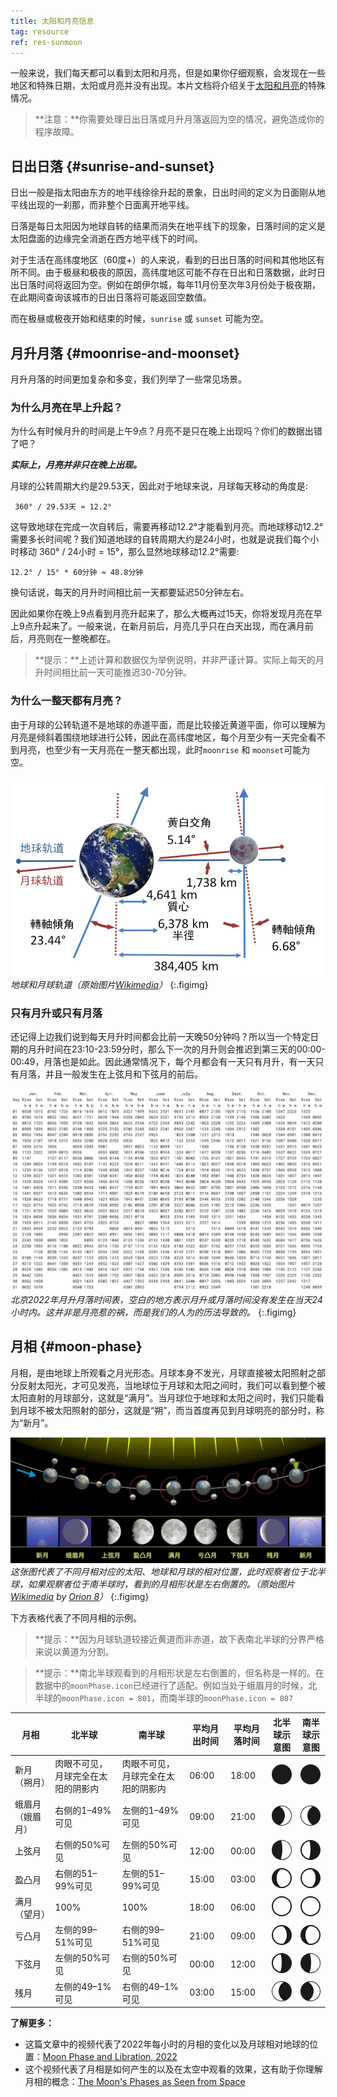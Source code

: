 ```yaml
---
title: 太阳和月亮信息
tag: resource
ref: res-sunmoon
---
```


一般来说，我们每天都可以看到太阳和月亮，但是如果你仔细观察，会发现在一些地区和特殊日期，太阳或月亮并没有出现。本片文档将介绍关于[太阳和月亮](/docs/api/astronomy/)的特殊情况。

> **注意：**你需要处理日出日落或月升月落返回为空的情况，避免造成你的程序故障。

## 日出日落 {#sunrise-and-sunset}

日出一般是指太阳由东方的地平线徐徐升起的景象，日出时间的定义为日面刚从地平线出现的一刹那，而非整个日面离开地平线。

日落是每日太阳因为地球自转的结果而消失在地平线下的现象，日落时间的定义是太阳盘面的边缘完全消逝在西方地平线下的时间。

对于生活在高纬度地区（60度+）的人来说，看到的日出日落的时间和其他地区有所不同。由于极昼和极夜的原因，高纬度地区可能不存在日出和日落数据，此时日出日落时间将返回为空。例如在朗伊尔城，每年11月份至次年3月份处于极夜期，在此期间查询该城市的日出日落将可能返回空数值。

而在极昼或极夜开始和结束的时候，`sunrise` 或 `sunset` 可能为空。

## 月升月落 {#moonrise-and-moonset}

月升月落的时间更加复杂和多变，我们列举了一些常见场景。

### 为什么月亮在早上升起？

为什么有时候月升的时间是上午9点？月亮不是只在晚上出现吗？你们的数据出错了吧？

***实际上，月亮并非只在晚上出现。***

月球的公转周期大约是29.53天，因此对于地球来说，月球每天移动的角度是:

```
 360° / 29.53天 ≈ 12.2°
```

这导致地球在完成一次自转后，需要再移动12.2°才能看到月亮。而地球移动12.2°需要多长时间呢？我们知道地球的自转周期大约是24小时，也就是说我们每个小时移动 360° / 24小时 = 15°，那么显然地球移动12.2°需要:

```
12.2° / 15° * 60分钟 ≈ 48.8分钟
```

换句话说，每天的月升时间相比前一天都要延迟50分钟左右。

因此如果你在晚上9点看到月亮升起来了，那么大概再过15天，你将发现月亮在早上9点升起来了。一般来说，在新月前后，月亮几乎只在白天出现，而在满月前后，月亮则在一整晚都在。

> **提示：**上述计算和数据仅为举例说明，并非严谨计算。实际上每天的月升时间相比前一天可能推迟30-70分钟。

### 为什么一整天都有月亮？

由于月球的公转轨道不是地球的赤道平面，而是比较接近黄道平面，你可以理解为月亮是倾斜着围绕地球进行公转，因此在高纬度地区，每个月至少有一天完全看不到月亮，也至少有一天月亮在一整天都出现，此时`moonrise` 和 `moonset`可能为空。

![月球轨道](/assets/images/content/earth-moon-orbit-zh.png)
*地球和月球轨道（原始图片[Wikimedia](https://commons.wikimedia.org/wiki/File:Earth-Moon-zh-Hant.PNG)）*
{:.figimg}

### 只有月升或只有月落

还记得上边我们说到每天月升时间都会比前一天晚50分钟吗？所以当一个特定日期的月升时间在23:10-23:59分时，那么下一次的月升则会推迟到第三天的00:00-00:49，月落也是如此。因此通常情况下，每个月都会有一天只有月升，有一天只有月落，并且一般发生在上弦月和下弦月的前后。

![北京月升月落时间表](/assets/images/content/moon-rise-set-beijing-2022.jpg)
*北京2022年月升月落时间表，空白的地方表示月升或月落时间没有发生在当天24小时内。这并非是月亮惹的祸，而是我们的人为的历法导致的。*
{:.figimg}

## 月相 {#moon-phase}

月相，是由地球上所观看之月光形态。月球本身不发光，月球直接被太阳照射之部分反射太阳光，才可见发亮，当地球位于月球和太阳之间时，我们可以看到整个被太阳直射的月球部分，这就是“满月”。当月球位于地球和太阳之间时，我们只能看到月球不被太阳照射的部分，这就是“朔”，而当首度再见到月球明亮的部分时，称为“新月”。

![月相](/assets/images/content/moon-phases-zh.jpg)
*这张图代表了不同月相对应的太阳、地球和月球的相对位置，此时观察者位于北半球，如果观察者位于南半球时，看到的月相形状是左右倒置的。（原始图片[Wikimedia](https://commons.wikimedia.org/wiki/File:Moon_phases_en.jpg) by [Orion 8](https://commons.wikimedia.org/wiki/User:Orion_8)）*
{:.figimg}

下方表格代表了不同月相的示例。

> **提示：**因为月球轨道较接近黄道而非赤道，故下表南北半球的分界严格来说以黄道为分割。

> **提示：**南北半球观看到的月相形状是左右倒置的，但名称是一样的。在数据中的`moonPhase.icon`已经进行了适配。例如当处于蛾眉月的时候，北半球的`moonPhase.icon = 801`，而南半球的`moonPhase.icon = 807`

| 月相 | 北半球 | 南半球 | 平均月出时间 | 平均月落时间 | 北半球示意图 | 南半球示意图 |
|---|---|---|---|---|---|---|
| 新月（朔月） | 肉眼不可见，月球完全在太阳的阴影内  | 肉眼不可见，月球完全在太阳的阴影内 | 06:00 | 18:00 | <svg xmlns="http://www.w3.org/2000/svg" width="32" height="32" fill="currentColor" viewBox="0 0 16 16"><circle cx="8" cy="8" r="8"/></svg> | <svg xmlns="http://www.w3.org/2000/svg" width="32" height="32" fill="currentColor" viewBox="0 0 16 16"><circle cx="8" cy="8" r="8"/></svg> |
| 蛾眉月（娥眉月） | 右侧的1–49%可见 | 左侧的1–49%可见 | 09:00 | 21:00 | <svg xmlns="http://www.w3.org/2000/svg" width="32" height="32" fill="currentColor" class="qi-801" viewBox="0 0 16 16"><path d="M8 0a7.955 7.955 0 0 0-.795.04 7.985 7.985 0 0 0-.631.094c-.043.008-.087.011-.13.02a7.998 7.998 0 0 0 0 15.692c.043.009.087.012.13.02.208.037.417.073.631.094A8 8 0 1 0 8 0zm0 15.5a7.46 7.46 0 0 1-1.668-.188 8.497 8.497 0 0 0 0-14.623A7.5 7.5 0 1 1 8 15.5z"/></svg> | <svg xmlns="http://www.w3.org/2000/svg" width="32" height="32" fill="currentColor" class="qi-807" viewBox="0 0 16 16"><path d="M9.555.154C9.513.145 9.47.142 9.426.134A7.983 7.983 0 0 0 8.795.04 8 8 0 1 0 8 16a7.955 7.955 0 0 0 .795-.04c.214-.021.423-.057.631-.094.043-.008.087-.011.13-.02a7.998 7.998 0 0 0 0-15.692zm.113 15.158A7.5 7.5 0 1 1 8 .5a7.44 7.44 0 0 1 1.668.189 8.497 8.497 0 0 0 0 14.623z"/></svg> |
| 上弦月 | 右侧的50%可见 | 左侧的50%可见 | 12:00 | 00:00 | <svg xmlns="http://www.w3.org/2000/svg" width="32" height="32" fill="currentColor" class="qi-802" viewBox="0 0 16 16"><path d="M8 0a8.031 8.031 0 0 0-1.065.079 7.992 7.992 0 0 0-.354 15.788h.001A7.952 7.952 0 0 0 8 16 8 8 0 0 0 8 0zm0 15.5a6.836 6.836 0 0 1-.725-.04A24.01 24.01 0 0 0 8.5 7.5 25.697 25.697 0 0 0 7.593.514C7.734.504 7.868.5 8 .5a7.5 7.5 0 0 1 0 15z"/></svg> | <svg xmlns="http://www.w3.org/2000/svg" width="32" height="32" fill="currentColor" class="qi-806" viewBox="0 0 16 16"><path d="M8 0a8.031 8.031 0 0 0-1.065.079 7.992 7.992 0 0 0-.354 15.788h.001A7.952 7.952 0 0 0 8 16 8 8 0 0 0 8 0zM1 8a7.008 7.008 0 0 1 6.204-6.951A25.25 25.25 0 0 1 8 7.5a24.131 24.131 0 0 1-1.067 7.41A7.005 7.005 0 0 1 1 8z"/></svg> |
| 盈凸月 |右侧的51–99%可见 | 左侧的51–99%可见 | 15:00 | 03:00 | <svg xmlns="http://www.w3.org/2000/svg" width="32" height="32" fill="currentColor" class="qi-803" viewBox="0 0 16 16"><path d="M8 0a8 8 0 1 0 8 8 8 8 0 0 0-8-8zm0 15a6.73 6.73 0 0 1-.948-.072.486.486 0 0 1-.24-.106A8.838 8.838 0 0 1 3.962 8 8.868 8.868 0 0 1 6.76 1.22a.702.702 0 0 1 .359-.157A6.613 6.613 0 0 1 8 1a7 7 0 0 1 0 14z"/></svg> | <svg xmlns="http://www.w3.org/2000/svg" width="32" height="32" fill="currentColor" class="qi-805" viewBox="0 0 16 16"><path d="M0 8a8 8 0 1 0 8-8 8 8 0 0 0-8 8zm1 0a7.008 7.008 0 0 1 7-7 6.613 6.613 0 0 1 .881.063.702.702 0 0 1 .36.157A8.868 8.868 0 0 1 12.036 8a8.838 8.838 0 0 1-2.849 6.822.486.486 0 0 1-.24.106A6.73 6.73 0 0 1 8 15a7.008 7.008 0 0 1-7-7z"/></svg> |
| 满月（望月） | 100% | 100% | 18:00 | 06:00 | <svg xmlns="http://www.w3.org/2000/svg" width="32" height="32" fill="currentColor" class="qi-804" viewBox="0 0 16 16"><path d="M8 1a7 7 0 1 1-7 7 7.008 7.008 0 0 1 7-7m0-1a8 8 0 1 0 8 8 8 8 0 0 0-8-8z"/></svg> | <svg xmlns="http://www.w3.org/2000/svg" width="32" height="32" fill="currentColor" class="qi-804" viewBox="0 0 16 16"><path d="M8 1a7 7 0 1 1-7 7 7.008 7.008 0 0 1 7-7m0-1a8 8 0 1 0 8 8 8 8 0 0 0-8-8z"/></svg> |
| 亏凸月 | 左侧的99–51%可见 | 右侧的99–51%可见 | 21:00 | 09:00 | <svg xmlns="http://www.w3.org/2000/svg" width="32" height="32" fill="currentColor" class="qi-805" viewBox="0 0 16 16"><path d="M0 8a8 8 0 1 0 8-8 8 8 0 0 0-8 8zm1 0a7.008 7.008 0 0 1 7-7 6.613 6.613 0 0 1 .881.063.702.702 0 0 1 .36.157A8.868 8.868 0 0 1 12.036 8a8.838 8.838 0 0 1-2.849 6.822.486.486 0 0 1-.24.106A6.73 6.73 0 0 1 8 15a7.008 7.008 0 0 1-7-7z"/></svg> | <svg xmlns="http://www.w3.org/2000/svg" width="32" height="32" fill="currentColor" class="qi-803" viewBox="0 0 16 16"><path d="M8 0a8 8 0 1 0 8 8 8 8 0 0 0-8-8zm0 15a6.73 6.73 0 0 1-.948-.072.486.486 0 0 1-.24-.106A8.838 8.838 0 0 1 3.962 8 8.868 8.868 0 0 1 6.76 1.22a.702.702 0 0 1 .359-.157A6.613 6.613 0 0 1 8 1a7 7 0 0 1 0 14z"/></svg> |
| 下弦月 | 左侧的50%可见 | 右侧的50%可见 | 00:00 | 12:00 | <svg xmlns="http://www.w3.org/2000/svg" width="32" height="32" fill="currentColor" class="qi-806" viewBox="0 0 16 16"><path d="M8 0a8.031 8.031 0 0 0-1.065.079 7.992 7.992 0 0 0-.354 15.788h.001A7.952 7.952 0 0 0 8 16 8 8 0 0 0 8 0zM1 8a7.008 7.008 0 0 1 6.204-6.951A25.25 25.25 0 0 1 8 7.5a24.131 24.131 0 0 1-1.067 7.41A7.005 7.005 0 0 1 1 8z"/></svg> | <svg xmlns="http://www.w3.org/2000/svg" width="32" height="32" fill="currentColor" class="qi-802" viewBox="0 0 16 16"><path d="M8 0a8.031 8.031 0 0 0-1.065.079 7.992 7.992 0 0 0-.354 15.788h.001A7.952 7.952 0 0 0 8 16 8 8 0 0 0 8 0zm0 15.5a6.836 6.836 0 0 1-.725-.04A24.01 24.01 0 0 0 8.5 7.5 25.697 25.697 0 0 0 7.593.514C7.734.504 7.868.5 8 .5a7.5 7.5 0 0 1 0 15z"/></svg> |
| 残月 | 左侧的49–1%可见 | 右侧的49–1%可见 | 03:00 | 15:00 | <svg xmlns="http://www.w3.org/2000/svg" width="32" height="32" fill="currentColor" class="qi-807" viewBox="0 0 16 16"><path d="M9.555.154C9.513.145 9.47.142 9.426.134A7.983 7.983 0 0 0 8.795.04 8 8 0 1 0 8 16a7.955 7.955 0 0 0 .795-.04c.214-.021.423-.057.631-.094.043-.008.087-.011.13-.02a7.998 7.998 0 0 0 0-15.692zm.113 15.158A7.5 7.5 0 1 1 8 .5a7.44 7.44 0 0 1 1.668.189 8.497 8.497 0 0 0 0 14.623z"/></svg> | <svg xmlns="http://www.w3.org/2000/svg" width="32" height="32" fill="currentColor" class="qi-801" viewBox="0 0 16 16"><path d="M8 0a7.955 7.955 0 0 0-.795.04 7.985 7.985 0 0 0-.631.094c-.043.008-.087.011-.13.02a7.998 7.998 0 0 0 0 15.692c.043.009.087.012.13.02.208.037.417.073.631.094A8 8 0 1 0 8 0zm0 15.5a7.46 7.46 0 0 1-1.668-.188 8.497 8.497 0 0 0 0-14.623A7.5 7.5 0 1 1 8 15.5z"/></svg> |

**了解更多：**

- 这篇文章中的视频代表了2022年每小时的月相的变化以及月球相对地球的位置：[Moon Phase and Libration, 2022](https://svs.gsfc.nasa.gov/4955)
- 这个视频代表了月相是如何产生的以及在太空中观看的效果，这有助于你理解月相的概念：[The Moon's Phases as Seen from Space](https://www.eso.org/public/videos/moon_phases-1/)
